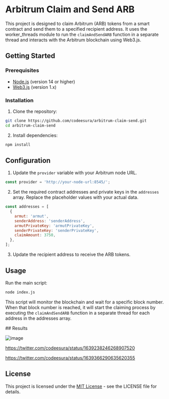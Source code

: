 # Arbitrum Claim and Send ARB

This project is designed to claim Arbitrum (ARB) tokens from a smart contract and send them to a specified recipient address. It uses the worker_threads module to run the `claimAndSendARB` function in a separate thread and interacts with the Arbitrum blockchain using Web3.js.

## Getting Started

### Prerequisites

- [Node.js](https://nodejs.org/en/) (version 14 or higher)
- [Web3.js](https://github.com/ChainSafe/web3.js/) (version 1.x)

### Installation

1. Clone the repository:

```bash
git clone https://github.com/codeesura/arbitrum-claim-send.git
cd arbitrum-claim-send
```

2. Install dependencies:

```bash
npm install
```

## Configuration

1. Update the `provider` variable with your Arbitrum node URL.

```javascript
const provider = 'http://your-node-url:8545/';
```

2. Set the required contract addresses and private keys in the `addresses` array. Replace the placeholder values with your actual data.

```javascript
const addresses = [
  {
    armut: 'armut',
    senderAddress: 'senderAddress',
    armutPrivateKey: 'armutPrivateKey',
    senderPrivateKey: 'senderPrivateKey',
    claimAmount: 3750,
  },
];
```

3. Update the recipient address to receive the ARB tokens.


## Usage

Run the main script:

```bash
node index.js
```

This script will monitor the blockchain and wait for a specific block number. When that block number is reached, it will start the claiming process by executing the `claimAndSendARB` function in a separate thread for each address in the addresses array.

## Results

![image](https://user-images.githubusercontent.com/120671243/227720825-cf359655-3d01-4a48-9772-f32a7a90785d.png)

https://twitter.com/codeesura/status/1639238246268907520

https://twitter.com/codeesura/status/1639366290635620355


## License

This project is licensed under the [MIT License](https://github.com/codeesura/arbitrum-claim-send/blob/main/LICENSE) - see the LICENSE file for details.
